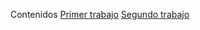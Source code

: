 Contenidos
[Primer trabajo](./1-instalacion/README.md)
[Segundo trabajo](./2-usuarios-grupos-etc-passwd-e-etc-shadow/README.md)